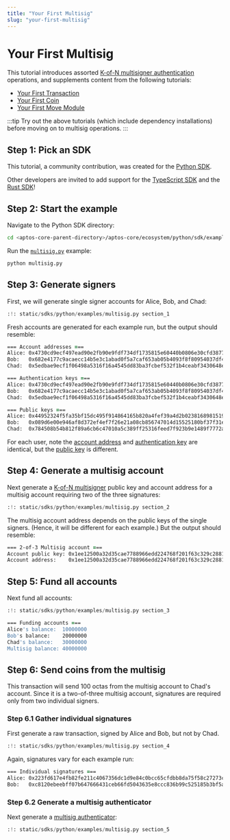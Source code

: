 ```yaml
---
title: "Your First Multisig"
slug: "your-first-multisig"
---
```


# Your First Multisig

This tutorial introduces assorted [K-of-N multisigner authentication](../concepts/accounts.md#multisigner-authentication) operations, and supplements content from the following tutorials:

* [Your First Transaction](./first-transaction.md)
* [Your First Coin](./first-coin.md)
* [Your First Move Module](./first-move-module.md)

:::tip
Try out the above tutorials (which include dependency installations) before moving on to multisig operations.
:::

## Step 1: Pick an SDK

This tutorial, a community contribution, was created for the [Python SDK](../sdks/python-sdk.md).

Other developers are invited to add support for the [TypeScript SDK](../sdks/ts-sdk/index.md) and the [Rust SDK](../sdks/rust-sdk.md)!

## Step 2: Start the example

Navigate to the Python SDK directory:

```zsh
cd <aptos-core-parent-directory>/aptos-core/ecosystem/python/sdk/examples
```

Run the [`multisig.py`](../../../ecosystem/python/sdk/examples/multisig.py) example:

```zsh
python multisig.py
```

## Step 3: Generate signers

First, we will generate single signer accounts for Alice, Bob, and Chad:

```python
:!: static/sdks/python/examples/multisig.py section_1
```

Fresh accounts are generated for each example run, but the output should resemble:

```zsh
=== Account addresses ===
Alice: 0x4730cd9ecf497ead90e2fb90e9fdf734df1735815e60440b0806e30cfd3877aa
Bob:   0x682e4177c9acaecc14b5e3c1abad0f5a7caf653ab05b4093f8f80954037df446
Chad:  0x5edbae9ecf1f06498a5316f16a4545dd83ba3fcbef532f1b4ceabf3430648e76

=== Authentication keys ===
Alice: 0x4730cd9ecf497ead90e2fb90e9fdf734df1735815e60440b0806e30cfd3877aa
Bob:   0x682e4177c9acaecc14b5e3c1abad0f5a7caf653ab05b4093f8f80954037df446
Chad:  0x5edbae9ecf1f06498a5316f16a4545dd83ba3fcbef532f1b4ceabf3430648e76

=== Public keys ===
Alice: 0x44952324f5fa35bf15dc495f914864165b820a4fef39a4d2b0238168981519fe
Bob:   0x089d6e00e946af8d372ef4ef7f26e21a08cb856747014d15525180bf37f31ef5
Chad:  0x784508b54b812f89a6cb6c47010a5c389ff25316feed7f923b9e1489f7772acf
```

For each user, note the [account address](../concepts/accounts.md#account-address) and [authentication key](../concepts/accounts.md#single-signer-authentication) are identical, but the [public key](../concepts/accounts.md#creating-an-account) is different.

## Step 4: Generate a multisig account

Next generate a [K-of-N multisigner](../concepts/accounts.md#multisigner-authentication) public key and account address for a multisig account requiring two of the three signatures:

```python
:!: static/sdks/python/examples/multisig.py section_2
```

The multisig account address depends on the public keys of the single signers. (Hence, it will be different for each example.) But the output should resemble:

```zsh
=== 2-of-3 Multisig account ===
Account public key: 0x1ee12500a32d35cae7788966edd224768f201f63c329c2881ceed089c113bbc4
Account address:    0x1ee12500a32d35cae7788966edd224768f201f63c329c2881ceed089c113bbc4
```

## Step 5: Fund all accounts

Next fund all accounts:

```python
:!: static/sdks/python/examples/multisig.py section_3
```

```zsh
=== Funding accounts ===
Alice's balance:  10000000
Bob's balance:    20000000
Chad's balance:   30000000
Multisig balance: 40000000
```

## Step 6: Send coins from the multisig

This transaction will send 100 octas from the multisig account to Chad's account.
Since it is a two-of-three multisig account, signatures are required only from two individual signers.

### Step 6.1 Gather individual signatures

First generate a raw transaction, signed by Alice and Bob, but not by Chad.

```python
:!: static/sdks/python/examples/multisig.py section_4
```

Again, signatures vary for each example run:

```zsh
=== Individual signatures ===
Alice: 0x223fd617e4fb82fe211c4067356dc1d9e84c0bcc65cfdbb8da75f58c27273c55e3ed28704cb2bf8cd053ec24ac62ebc0467d3d630622f745618ad9e626c43004
Bob:   0xc8120ebeebff07b647666431ceb66fd5043635e8ccc836b99c525185b3bf5a8293de63068a06c78ce5082e5b1d4894ed0b80f34800cc3272c990d775d641740e
```

### Step 6.2 Generate a multisig authenticator

Next generate a [multisig authenticator](../guides/sign-a-transaction.md#multisignature-transactions):


```python
:!: static/sdks/python/examples/multisig.py section_5
```
